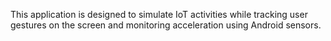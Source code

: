 This application is designed to simulate IoT activities while tracking user gestures on the screen and monitoring acceleration using Android sensors.
